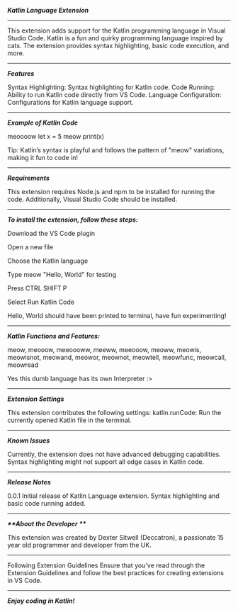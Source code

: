 _**Katlin Language Extension**_

-----------------------------------

This extension adds support for the Katlin programming language in Visual Studio Code. Katlin is a fun and quirky programming language inspired by cats. The extension provides syntax highlighting, basic code execution, and more.

-----------------------------------

_**Features**_

Syntax Highlighting: Syntax highlighting for Katlin code.
Code Running: Ability to run Katlin code directly from VS Code.
Language Configuration: Configurations for Katlin language support.

-----------------------------------

_**Example of Katlin Code**_

meoooow let x = 5 
meow print(x)

Tip: Katlin’s syntax is playful and follows the pattern of "meow" variations, making it fun to code in!

-----------------------------------

_**Requirements**_

This extension requires Node.js and npm to be installed for running the code. Additionally, Visual Studio Code should be installed.

-----------------------------------

_**To install the extension, follow these steps:**_

Download the VS Code plugin

Open a new file

Choose the Katlin language

Type meow "Hello, World" for testing

Press CTRL SHIFT P

Select Run Katlin Code

Hello, World should have been printed to terminal, have fun experimenting!

-----------------------------------

_**Katlin Functions and Features:**_

meow, meooow, meeoooww, meeww, meeooow, meoww, meowis, meowisnot, meowand, meowor, meownot, meowtell, meowfunc, meowcall, meowread

Yes this dumb language has its own Interpreter :>

-----------------------------------

_**Extension Settings**_

This extension contributes the following settings: katlin.runCode: Run the currently opened Katlin file in the terminal.

-----------------------------------

_**Known Issues**_

Currently, the extension does not have advanced debugging capabilities. Syntax highlighting might not support all edge cases in Katlin code.

-----------------------------------

_**Release Notes**_

0.0.1 Initial release of Katlin Language extension. Syntax highlighting and basic code running added.

-----------------------------------

**_**About the Developer **_**

This extension was created by Dexter Sitwell (Deccatron), a passionate 15 year old programmer and developer from the UK.

-----------------------------------

Following Extension Guidelines Ensure that you've read through the Extension Guidelines and follow the best practices for creating extensions in VS Code.

-----------------------------------

_**Enjoy coding in Katlin!**_

